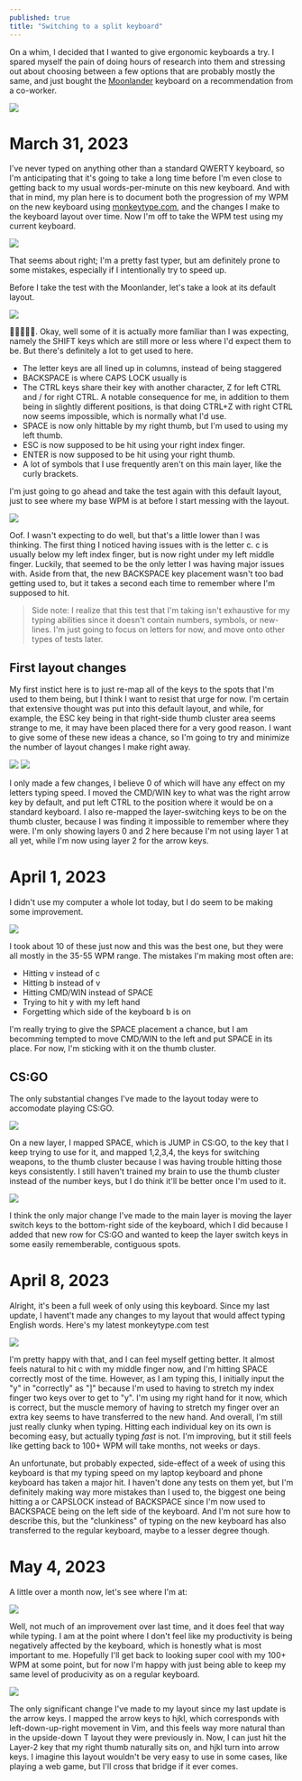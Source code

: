 ```yaml
---
published: true
title: "Switching to a split keyboard"
---
```


On a whim, I decided that I wanted to give ergonomic keyboards a try. I spared myself the pain of doing hours of research into them and stressing out about choosing between a few options that are probably mostly the same, and just bought the [Moonlander](https://www.zsa.io/moonlander/) keyboard on a recommendation from a co-worker.

![](/public/typing/keyboard.webp)

# March 31, 2023

I've never typed on anything other than a standard QWERTY keyboard, so I'm anticipating that it's going to take a long time before I'm even close to getting back to my usual words-per-minute on this new keyboard. And with that in mind, my plan here is to document both the progression of my WPM on the new keyboard using [monkeytype.com](https://monkeytype.com), and the changes I make to the keyboard layout over time. Now I'm off to take the WPM test using my current keyboard.

![](/public/typing/test-old-keyboard.webp)

That seems about right; I'm a pretty fast typer, but am definitely prone to some mistakes, especially if I intentionally try to speed up.

Before I take the test with the Moonlander, let's take a look at its default layout.

![](/public/typing/layout-default.webp)

🥴🥴🥴🥴🥴. Okay, well some of it is actually more familiar than I was expecting, namely the SHIFT keys which are still more or less where I'd expect them to be. But there's definitely a lot to get used to here.

- The letter keys are all lined up in columns, instead of being staggered
- BACKSPACE is where CAPS LOCK usually is
- The CTRL keys share their key with another character, Z for left CTRL and / for right CTRL. A notable consequence for me, in addition to them being in slightly different positions, is that doing CTRL+Z with right CTRL now seems impossible, which is normally what I'd use.
- SPACE is now only hittable by my right thumb, but I'm used to using my left thumb.
- ESC is now supposed to be hit using your right index finger.
- ENTER is now supposed to be hit using your right thumb.
- A lot of symbols that I use frequently aren't on this main layer, like the curly brackets.

I'm just going to go ahead and take the test again with this default layout, just to see where my base WPM is at before I start messing with the layout.

![](/public/typing/test-default-layout.webp)

Oof. I wasn't expecting to do well, but that's a little lower than I was thinking. The first thing I noticed having issues with is the letter c. c is usually below my left index finger, but is now right under my left middle finger. Luckily, that seemed to be the only letter I was having major issues with. Aside from that, the new BACKSPACE key placement wasn't too bad getting used to, but it takes a second each time to remember where I'm supposed to hit.

> Side note: I realize that this test that I'm taking isn't exhaustive for my typing abilities since it doesn't contain numbers, symbols, or new-lines. I'm just going to focus on letters for now, and move onto other types of tests later.

## First layout changes

My first instict here is to just re-map all of the keys to the spots that I'm used to them being, but I think I want to resist that urge for now. I'm certain that extensive thought was put into this default layout, and while, for example, the ESC key being in that right-side thumb cluster area seems strange to me, it may have been placed there for a very good reason. I want to give some of these new ideas a chance, so I'm going to try and minimize the number of layout changes I make right away.

![](/public/typing/layout-custom-1-1.webp)
![](/public/typing/layout-custom-1-2.webp)

I only made a few changes, I believe 0 of which will have any effect on my letters typing speed. I moved the CMD/WIN key to what was the right arrow key by default, and put left CTRL to the position where it would be on a standard keyboard. I also re-mapped the layer-switching keys to be on the thumb cluster, because I was finding it impossible to remember where they were. I'm only showing layers 0 and 2 here because I'm not using layer 1 at all yet, while I'm now using layer 2 for the arrow keys.

# April 1, 2023

I didn't use my computer a whole lot today, but I do seem to be making some improvement.

![](/public/typing/test-day-2.webp)

I took about 10 of these just now and this was the best one, but they were all mostly in the 35-55 WPM range. The mistakes I'm making most often are:

- Hitting v instead of c
- Hitting b instead of v
- Hitting CMD/WIN instead of SPACE
- Trying to hit y with my left hand
- Forgetting which side of the keyboard b is on

I'm really trying to give the SPACE placement a chance, but I am becomming tempted to move CMD/WIN to the left and put SPACE in its place. For now, I'm sticking with it on the thumb cluster.

## CS:GO

The only substantial changes I've made to the layout today were to accomodate playing CS:GO.

![](/public/typing/layout-custom-2-1.webp)

On a new layer, I mapped SPACE, which is JUMP in CS:GO, to the key that I keep trying to use for it, and mapped 1,2,3,4, the keys for switching weapons, to the thumb cluster because I was having trouble hitting those keys consistently. I still haven't trained my brain to use the thumb cluster instead of the number keys, but I do think it'll be better once I'm used to it.

![](/public/typing/layout-custom-2-2.webp)

I think the only major change I've made to the main layer is moving the layer switch keys to the bottom-right side of the keyboard, which I did because I added that new row for CS:GO and wanted to keep the layer switch keys in some easily rememberable, contiguous spots.

# April 8, 2023

Alright, it's been a full week of only using this keyboard. Since my last update, I havent't made any changes to my layout that would affect typing English words. Here's my latest monkeytype.com test

![](/public/typing/test-apr-8.webp)

I'm pretty happy with that, and I can feel myself getting better. It almost feels natural to hit c with my middle finger now, and I'm hitting SPACE correctly most of the time. However, as I am typing this, I initially input the "y" in "correctly" as "]" because I'm used to having to stretch my index finger two keys over to get to "y". I'm using my right hand for it now, which is correct, but the muscle memory of having to stretch my finger over an extra key seems to have transferred to the new hand. And overall, I'm still just really clunky when typing. Hitting each individual key on its own is becoming easy, but actually typing _fast_ is not. I'm improving, but it still feels like getting back to 100+ WPM will take months, not weeks or days.

An unfortunate, but probably expected, side-effect of a week of using this keyboard is that my typing speed on my laptop keyboard and phone keyboard has taken a major hit. I haven't done any tests on them yet, but I'm definitely making way more mistakes than I used to, the biggest one being hitting a or CAPSLOCK instead of BACKSPACE since I'm now used to BACKSPACE being on the left side of the keyboard. And I'm not sure how to describe this, but the "clunkiness" of typing on the new keyboard has also transferred to the regular keyboard, maybe to a lesser degree though.

# May 4, 2023

A little over a month now, let's see where I'm at:

![](/public/typing/test-may-4.webp)

Well, not much of an improvement over last time, and it does feel that way while typing. I am at the point where I don't feel like my productivity is being negatively affected by the keyboard, which is honestly what is most important to me. Hopefully I'll get back to looking super cool with my 100+ WPM at some point, but for now I'm happy with just being able to keep my same level of producivity as on a regular keyboard.

![](/public/typing/may-4-layer-2.webp)

The only significant change I've made to my layout since my last update is the arrow keys. I mapped the arrow keys to hjkl, which corresponds with left-down-up-right movement in Vim, and this feels way more natural than in the upside-down T layout they were previously in. Now, I can just hit the Layer-2 key that my right thumb naturally sits on, and hjkl turn into arrow keys. I imagine this layout wouldn't be very easy to use in some cases, like playing a web game, but I'll cross that bridge if it ever comes.
